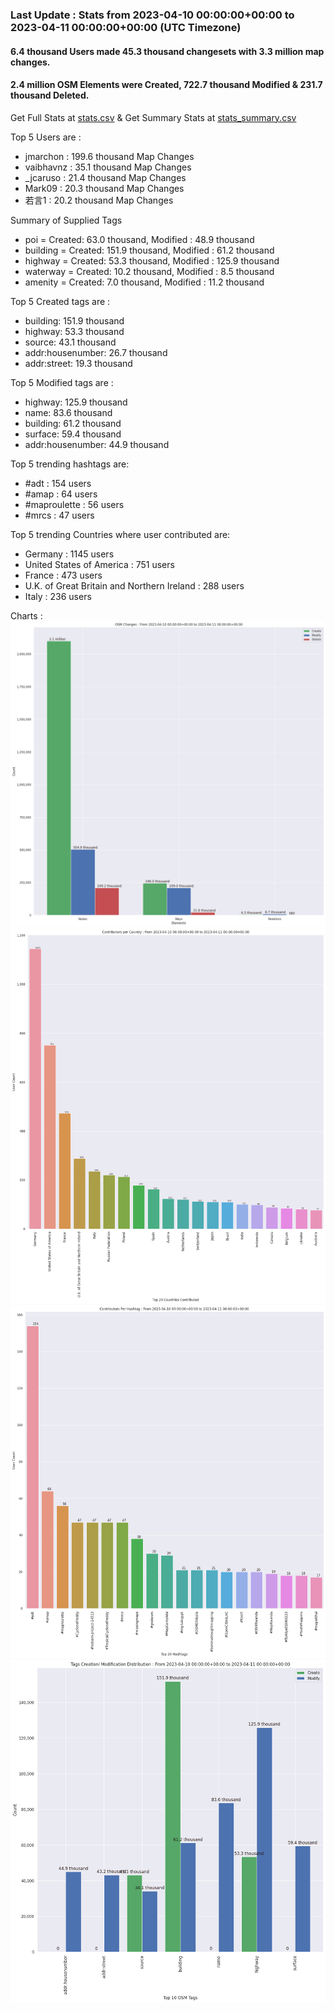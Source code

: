 ### Last Update : Stats from 2023-04-10 00:00:00+00:00 to 2023-04-11 00:00:00+00:00 (UTC Timezone)

#### 6.4 thousand Users made 45.3 thousand changesets with 3.3 million map changes.
#### 2.4 million OSM Elements were Created, 722.7 thousand Modified & 231.7 thousand Deleted.
Get Full Stats at [stats.csv](/stats/Global/Daily/stats.csv)
 & Get Summary Stats at [stats_summary.csv](/stats/Global/Daily/stats_summary.csv)

Top 5 Users are : 
- jmarchon : 199.6 thousand Map Changes
- vaibhavnz : 35.1 thousand Map Changes
- _jcaruso : 21.4 thousand Map Changes
- Mark09 : 20.3 thousand Map Changes
- 若言1 : 20.2 thousand Map Changes

Summary of Supplied Tags
- poi = Created: 63.0 thousand, Modified : 48.9 thousand
- building = Created: 151.9 thousand, Modified : 61.2 thousand
- highway = Created: 53.3 thousand, Modified : 125.9 thousand
- waterway = Created: 10.2 thousand, Modified : 8.5 thousand
- amenity = Created: 7.0 thousand, Modified : 11.2 thousand


Top 5 Created tags are :
- building: 151.9 thousand
- highway: 53.3 thousand
- source: 43.1 thousand
- addr:housenumber: 26.7 thousand
- addr:street: 19.3 thousand


Top 5 Modified tags are :
- highway: 125.9 thousand
- name: 83.6 thousand
- building: 61.2 thousand
- surface: 59.4 thousand
- addr:housenumber: 44.9 thousand


Top 5 trending hashtags are:
- #adt : 154 users
- #amap : 64 users
- #maproulette : 56 users
- #mrcs : 47 users


Top 5 trending Countries where user contributed are:
- Germany : 1145 users
- United States of America : 751 users
- France : 473 users
- U.K. of Great Britain and Northern Ireland : 288 users
- Italy : 236 users


 Charts : 
![Alt text](./stats_osm_changes.png) 
![Alt text](./stats_users_per_country.png) 
![Alt text](./stats_users_per_hashtag.png) 
![Alt text](./stats_tags.png) 
